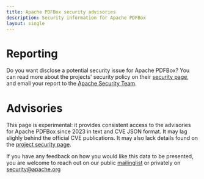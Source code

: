 ```yaml
---
title: Apache PDFBox security advisories
description: Security information for Apache PDFBox
layout: single
---
```


# Reporting

Do you want disclose a potential security issue for Apache PDFBox? You can read more about the projects' security policy on their [security page](https://pdfbox.apache.org/security.html), and email your report to the  [Apache Security Team](mailto:security@apache.org).

# Advisories

This page is experimental: it provides consistent access to the advisories for Apache PDFBox since 2023 in text and CVE JSON format. It may lag slighly behind the official CVE publications. It may also lack details found on the [project security page](https://pdfbox.apache.org/security.html).

If you have any feedback on how you would like this data to be presented, you are welcome to reach out on our public [mailinglist](/mailinglist) or privately on [security@apache.org](mailto:security@apache.org)